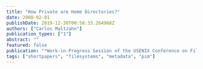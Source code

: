 ```yaml
---
title: "How Private are Home Directories?"
date: 2008-02-01
publishDate: 2019-12-30T00:58:33.264968Z
authors: ["Carlos Maltzahn"]
publication_types: ["1"]
abstract: ""
featured: false
publication: "*Work-in-Progress Session of the USENIX Conference on File and Storage Technology (FAST 2008)*"
tags: ["shortpapers", "filesystems", "metadata", "pim"]
---
```


